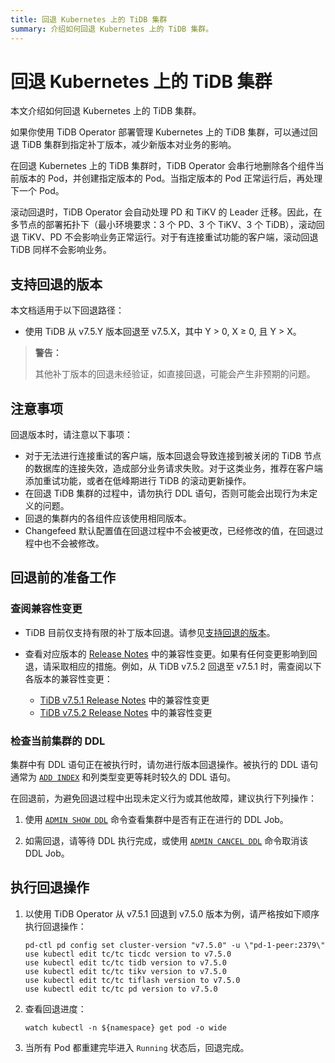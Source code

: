 ```yaml
---
title: 回退 Kubernetes 上的 TiDB 集群
summary: 介绍如何回退 Kubernetes 上的 TiDB 集群。
---
```


# 回退 Kubernetes 上的 TiDB 集群

本文介绍如何回退 Kubernetes 上的 TiDB 集群。

如果你使用 TiDB Operator 部署管理 Kubernetes 上的 TiDB 集群，可以通过回退 TiDB 集群到指定补丁版本，减少新版本对业务的影响。

在回退 Kubernetes 上的 TiDB 集群时，TiDB Operator 会串行地删除各个组件当前版本的 Pod，并创建指定版本的 Pod。当指定版本的 Pod 正常运行后，再处理下一个 Pod。

滚动回退时，TiDB Operator 会自动处理 PD 和 TiKV 的 Leader 迁移。因此，在多节点的部署拓扑下（最小环境要求：3 个 PD、3 个 TiKV、3 个 TiDB），滚动回退 TiKV、PD 不会影响业务正常运行。对于有连接重试功能的客户端，滚动回退 TiDB 同样不会影响业务。

## 支持回退的版本

本文档适用于以下回退路径：

- 使用 TiDB 从 v7.5.Y 版本回退至 v7.5.X，其中 Y > 0, X ≥ 0, 且 Y > X。

> **警告：**
>
> 其他补丁版本的回退未经验证，如直接回退，可能会产生非预期的问题。

## 注意事项

回退版本时，请注意以下事项：

- 对于无法进行连接重试的客户端，版本回退会导致连接到被关闭的 TiDB 节点的数据库的连接失效，造成部分业务请求失败。对于这类业务，推荐在客户端添加重试功能，或者在低峰期进行 TiDB 的滚动更新操作。
- 在回退 TiDB 集群的过程中，请勿执行 DDL 语句，否则可能会出现行为未定义的问题。
- 回退的集群内的各组件应该使用相同版本。 
- Changefeed 默认配置值在回退过程中不会被更改，已经修改的值，在回退过程中也不会被修改。

## 回退前的准备工作

### 查阅兼容性变更

- TiDB 目前仅支持有限的补丁版本回退。请参见[支持回退的版本](#支持回退的版本)。

- 查看对应版本的 [Release Notes](https://docs.pingcap.com/zh/tidb/stable/release-notes) 中的兼容性变更。如果有任何变更影响到回退，请采取相应的措施。例如，从 TiDB v7.5.2 回退至 v7.5.1 时，需查阅以下各版本的兼容性变更：

    - [TiDB v7.5.1 Release Notes](https://docs.pingcap.com/zh/tidb/stable/release-7.5.1#兼容性变更) 中的兼容性变更
    - [TiDB v7.5.2 Release Notes](https://docs.pingcap.com/zh/tidb/stable/release-7.5.2#兼容性变更) 中的兼容性变更

### 检查当前集群的 DDL

集群中有 DDL 语句正在被执行时，请勿进行版本回退操作。被执行的 DDL 语句通常为 [`ADD INDEX`](https://docs.pingcap.com/zh/tidb/stable/sql-statement-add-index) 和列类型变更等耗时较久的 DDL 语句。

在回退前，为避免回退过程中出现未定义行为或其他故障，建议执行下列操作：

1. 使用 [`ADMIN SHOW DDL`](https://docs.pingcap.com/zh/tidb/stable/sql-statement-admin-show-ddl) 命令查看集群中是否有正在进行的 DDL Job。

2. 如需回退，请等待 DDL 执行完成，或使用 [`ADMIN CANCEL DDL`](https://docs.pingcap.com/zh/tidb/stable/sql-statement-admin-cancel-ddl) 命令取消该 DDL Job。

## 执行回退操作

1. 以使用 TiDB Operator 从 v7.5.1 回退到 v7.5.0 版本为例，请严格按如下顺序执行回退操作：

    ```shell
    pd-ctl pd config set cluster-version "v7.5.0" -u \"pd-1-peer:2379\"
    use kubectl edit tc/tc ticdc version to v7.5.0
    use kubectl edit tc/tc tidb version to v7.5.0
    use kubectl edit tc/tc tikv version to v7.5.0
    use kubectl edit tc/tc tiflash version to v7.5.0
    use kubectl edit tc/tc pd version to v7.5.0
    ```

2. 查看回退进度：

    ```shell
    watch kubectl -n ${namespace} get pod -o wide
    ```

3. 当所有 Pod 都重建完毕进入 `Running` 状态后，回退完成。
